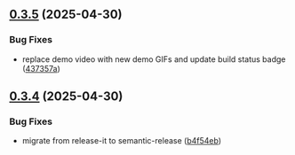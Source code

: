## [0.3.5](https://github.com/sivantha96/react-native-trays/compare/v0.3.4...v0.3.5) (2025-04-30)

### Bug Fixes

- replace demo video with new demo GIFs and update build status badge ([437357a](https://github.com/sivantha96/react-native-trays/commit/437357a7bacd3416e7472a9bb97d555f05b035df))

## [0.3.4](https://github.com/sivantha96/react-native-trays/compare/v0.3.3...v0.3.4) (2025-04-30)

### Bug Fixes

- migrate from release-it to semantic-release ([b4f54eb](https://github.com/sivantha96/react-native-trays/commit/b4f54eb204f11948acef27112211add8a32a9080))
